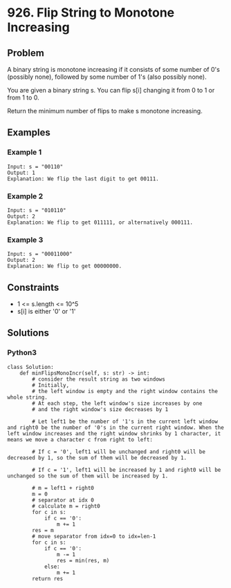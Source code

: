 # 926. Flip String to Monotone Increasing

## Problem

A binary string is monotone increasing if it consists of some number of 0's (possibly none), followed by some number of 1's (also possibly none).

You are given a binary string s. You can flip s[i] changing it from 0 to 1 or from 1 to 0.

Return the minimum number of flips to make s monotone increasing.

## Examples

### Example 1

```
Input: s = "00110"
Output: 1
Explanation: We flip the last digit to get 00111.
```

### Example 2

```
Input: s = "010110"
Output: 2
Explanation: We flip to get 011111, or alternatively 000111.
```

### Example 3

```
Input: s = "00011000"
Output: 2
Explanation: We flip to get 00000000.
```

## Constraints

* 1 <= s.length <= 10^5
* s[i] is either '0' or '1'

## Solutions

### Python3

```
class Solution:
    def minFlipsMonoIncr(self, s: str) -> int:
        # consider the result string as two windows
        # Initially, 
        # the left window is empty and the right window contains the whole string. 
        # At each step, the left window's size increases by one 
        # and the right window's size decreases by 1
        
        # Let left1 be the number of '1's in the current left window and right0 be the number of '0's in the current right window. When the left window increases and the right window shrinks by 1 character, it means we move a character c from right to left:

        # If c = '0', left1 will be unchanged and right0 will be decreased by 1, so the sum of them will be decreased by 1.

        # If c = '1', left1 will be increased by 1 and right0 will be unchanged so the sum of them will be increased by 1.

        # m = left1 + right0
        m = 0
        # separator at idx 0
        # calculate m = right0
        for c in s:
            if c == '0':
                m += 1
        res = m
        # move separator from idx=0 to idx=len-1
        for c in s:
            if c == '0':
                m -= 1
                res = min(res, m)
            else:
                m += 1
        return res
```
